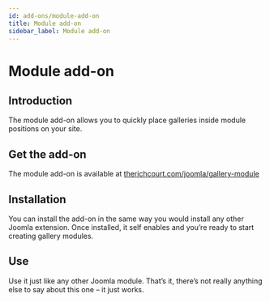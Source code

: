 ```yaml
---
id: add-ons/module-add-on
title: Module add-on
sidebar_label: Module add-on
---
```


# Module add-on

## Introduction

The module add-on allows you to quickly place galleries inside module positions on your site.

## Get the add-on

The module add-on is available at [therichcourt.com/joomla/gallery-module](https://therichcourt.com/joomla/gallery-module)

## Installation

You can install the add-on in the same way you would install any other Joomla extension. Once installed, it self enables and you’re ready to start creating gallery modules.

## Use

Use it just like any other Joomla module. That’s it, there’s not really anything else to say about this one – it just works.
